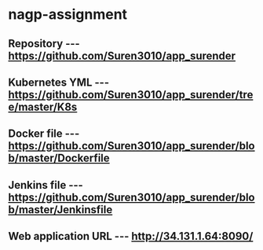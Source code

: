 # nagp-assignment
## Repository           --- https://github.com/Suren3010/app_surender
## Kubernetes YML       --- https://github.com/Suren3010/app_surender/tree/master/K8s
## Docker file          --- https://github.com/Suren3010/app_surender/blob/master/Dockerfile
## Jenkins file         --- https://github.com/Suren3010/app_surender/blob/master/Jenkinsfile
## Web application URL  --- http://34.131.1.64:8090/
